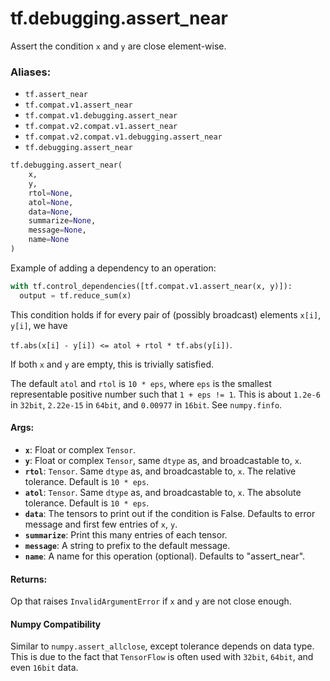 <div itemscope itemtype="http://developers.google.com/ReferenceObject">
<meta itemprop="name" content="tf.debugging.assert_near" />
<meta itemprop="path" content="Stable" />
</div>

# tf.debugging.assert_near

Assert the condition `x` and `y` are close element-wise.

### Aliases:

* `tf.assert_near`
* `tf.compat.v1.assert_near`
* `tf.compat.v1.debugging.assert_near`
* `tf.compat.v2.compat.v1.assert_near`
* `tf.compat.v2.compat.v1.debugging.assert_near`
* `tf.debugging.assert_near`

``` python
tf.debugging.assert_near(
    x,
    y,
    rtol=None,
    atol=None,
    data=None,
    summarize=None,
    message=None,
    name=None
)
```

<!-- Placeholder for "Used in" -->

Example of adding a dependency to an operation:

```python
with tf.control_dependencies([tf.compat.v1.assert_near(x, y)]):
  output = tf.reduce_sum(x)
```

This condition holds if for every pair of (possibly broadcast) elements
`x[i]`, `y[i]`, we have

```tf.abs(x[i] - y[i]) <= atol + rtol * tf.abs(y[i])```.

If both `x` and `y` are empty, this is trivially satisfied.

The default `atol` and `rtol` is `10 * eps`, where `eps` is the smallest
representable positive number such that `1 + eps != 1`.  This is about
`1.2e-6` in `32bit`, `2.22e-15` in `64bit`, and `0.00977` in `16bit`.
See `numpy.finfo`.

#### Args:


* <b>`x`</b>:  Float or complex `Tensor`.
* <b>`y`</b>:  Float or complex `Tensor`, same `dtype` as, and broadcastable to, `x`.
* <b>`rtol`</b>:  `Tensor`.  Same `dtype` as, and broadcastable to, `x`.
  The relative tolerance.  Default is `10 * eps`.
* <b>`atol`</b>:  `Tensor`.  Same `dtype` as, and broadcastable to, `x`.
  The absolute tolerance.  Default is `10 * eps`.
* <b>`data`</b>:  The tensors to print out if the condition is False.  Defaults to
  error message and first few entries of `x`, `y`.
* <b>`summarize`</b>: Print this many entries of each tensor.
* <b>`message`</b>: A string to prefix to the default message.
* <b>`name`</b>: A name for this operation (optional).  Defaults to "assert_near".


#### Returns:

Op that raises `InvalidArgumentError` if `x` and `y` are not close enough.




#### Numpy Compatibility
Similar to `numpy.assert_allclose`, except tolerance depends on data type.
This is due to the fact that `TensorFlow` is often used with `32bit`, `64bit`,
and even `16bit` data.

